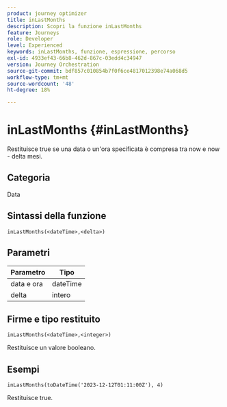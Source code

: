 ```yaml
---
product: journey optimizer
title: inLastMonths
description: Scopri la funzione inLastMonths
feature: Journeys
role: Developer
level: Experienced
keywords: inLastMonths, funzione, espressione, percorso
exl-id: 4933ef43-66b8-462d-867c-03edd4c34947
version: Journey Orchestration
source-git-commit: bdf857c010854b7f0f6ce4817012398e74a068d5
workflow-type: tm+mt
source-wordcount: '48'
ht-degree: 18%

---
```


# inLastMonths {#inLastMonths}

Restituisce true se una data o un&#39;ora specificata è compresa tra now e now - delta mesi.

## Categoria

Data

## Sintassi della funzione

`inLastMonths(<dateTime>,<delta>)`

## Parametri

| Parametro | Tipo |
|-----------|------------------|
| data e ora | dateTime |
| delta | intero |

## Firme e tipo restituito

`inLastMonths(<dateTime>,<integer>)`

Restituisce un valore booleano.

## Esempi

`inLastMonths(toDateTime('2023-12-12T01:11:00Z'), 4)`

Restituisce true.
